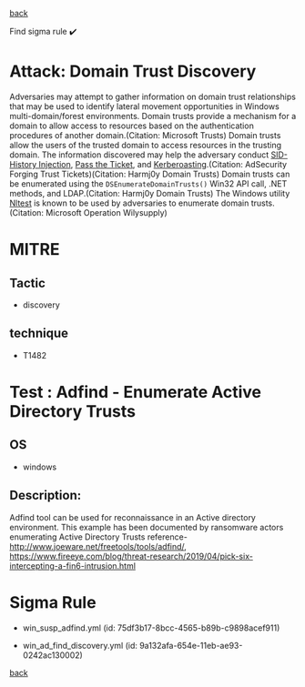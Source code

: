 
[back](../index.md)

Find sigma rule :heavy_check_mark: 

# Attack: Domain Trust Discovery 

Adversaries may attempt to gather information on domain trust relationships that may be used to identify lateral movement opportunities in Windows multi-domain/forest environments. Domain trusts provide a mechanism for a domain to allow access to resources based on the authentication procedures of another domain.(Citation: Microsoft Trusts) Domain trusts allow the users of the trusted domain to access resources in the trusting domain. The information discovered may help the adversary conduct [SID-History Injection](https://attack.mitre.org/techniques/T1134/005), [Pass the Ticket](https://attack.mitre.org/techniques/T1550/003), and [Kerberoasting](https://attack.mitre.org/techniques/T1558/003).(Citation: AdSecurity Forging Trust Tickets)(Citation: Harmj0y Domain Trusts) Domain trusts can be enumerated using the `DSEnumerateDomainTrusts()` Win32 API call, .NET methods, and LDAP.(Citation: Harmj0y Domain Trusts) The Windows utility [Nltest](https://attack.mitre.org/software/S0359) is known to be used by adversaries to enumerate domain trusts.(Citation: Microsoft Operation Wilysupply)

# MITRE
## Tactic
  - discovery


## technique
  - T1482


# Test : Adfind - Enumerate Active Directory Trusts
## OS
  - windows


## Description:
Adfind tool can be used for reconnaissance in an Active directory environment. This example has been documented by ransomware actors enumerating Active Directory Trusts
reference- http://www.joeware.net/freetools/tools/adfind/, https://www.fireeye.com/blog/threat-research/2019/04/pick-six-intercepting-a-fin6-intrusion.html


# Sigma Rule
 - win_susp_adfind.yml (id: 75df3b17-8bcc-4565-b89b-c9898acef911)

 - win_ad_find_discovery.yml (id: 9a132afa-654e-11eb-ae93-0242ac130002)



[back](../index.md)
